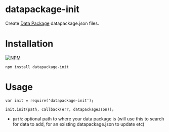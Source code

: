 datapackage-init
================

Create [Data Package][] datapackage.json files.

[Data Package]: http://data.okfn.org/standards/data-package

# Installation

[![NPM](https://nodei.co/npm/datapackage-init.png)](https://nodei.co/npm/datapackage-init/)

```
npm install datapackage-init
```

# Usage

```
var init = require('datapackage-init');

init.init(path, callback(err, datapackageJson));
```

* `path`: optional path to where your data package is (will use this to search
  for data to add, for an existing datapackage.json to update etc)


